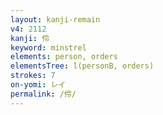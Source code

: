 ```yaml
---
layout: kanji-remain
v4: 2112
kanji: 伶
keyword: minstrel
elements: person, orders
elementsTree: l(personB, orders)
strokes: 7
on-yomi: レイ
permalink: /伶/
---
```







